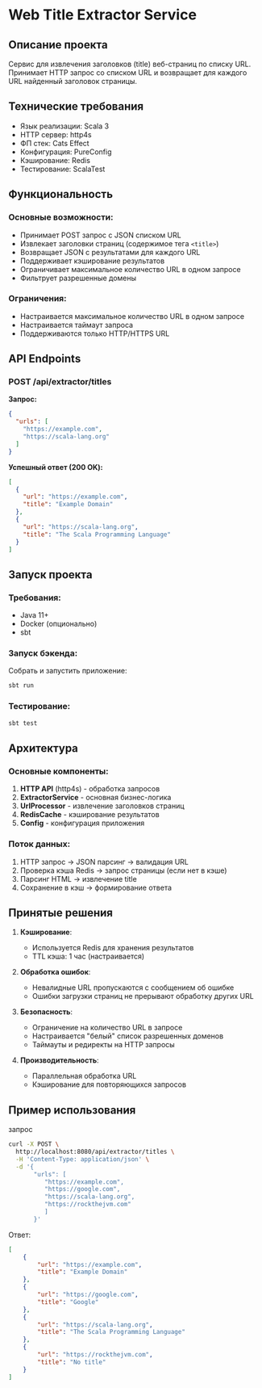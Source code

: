 # Web Title Extractor Service

## Описание проекта

Сервис для извлечения заголовков (title) веб-страниц по списку URL. Принимает HTTP запрос со списком URL и возвращает для каждого URL найденный заголовок страницы.

## Технические требования

- Язык реализации: Scala 3
- HTTP сервер: http4s
- ФП стек: Cats Effect
- Конфигурация: PureConfig
- Кэширование: Redis
- Тестирование: ScalaTest

## Функциональность

### Основные возможности:
- Принимает POST запрос с JSON списком URL
- Извлекает заголовки страниц (содержимое тега `<title>`)
- Возвращает JSON с результатами для каждого URL
- Поддерживает кэширование результатов
- Ограничивает максимальное количество URL в одном запросе
- Фильтрует разрешенные домены

### Ограничения:
- Настраивается максимальное количество URL в одном запросе
- Настраивается таймаут запроса
- Поддерживаются только HTTP/HTTPS URL

## API Endpoints

### POST /api/extractor/titles

**Запрос:**
```json
{
  "urls": [
    "https://example.com",
    "https://scala-lang.org"
  ]
}
```

**Успешный ответ (200 OK):**
```json
[
  {
    "url": "https://example.com",
    "title": "Example Domain"
  },
  {
    "url": "https://scala-lang.org",
    "title": "The Scala Programming Language"
  }
]
```


## Запуск проекта

### Требования:
- Java 11+
- Docker (опционально)
- sbt

### Запуск бэкенда:

Собрать и запустить приложение:
```bash
sbt run
```

### Тестирование:
```bash
sbt test
```

## Архитектура

### Основные компоненты:
1. **HTTP API** (http4s) - обработка запросов
2. **ExtractorService** - основная бизнес-логика
3. **UrlProcessor** - извлечение заголовков страниц
4. **RedisCache** - кэширование результатов
5. **Config** - конфигурация приложения

### Поток данных:
1. HTTP запрос → JSON парсинг → валидация URL
2. Проверка кэша Redis → запрос страницы (если нет в кэше)
3. Парсинг HTML → извлечение title
4. Сохранение в кэш → формирование ответа

## Принятые решения

1. **Кэширование**:
   - Используется Redis для хранения результатов
   - TTL кэша: 1 час (настраивается)

2. **Обработка ошибок**:
   - Невалидные URL пропускаются с сообщением об ошибке
   - Ошибки загрузки страниц не прерывают обработку других URL

3. **Безопасность**:
   - Ограничение на количество URL в запросе
   - Настраивается "белый" список разрешенных доменов
   - Таймауты и редиректы на HTTP запросы

4. **Производительность**:
   - Параллельная обработка URL
   - Кэширование для повторяющихся запросов

## Пример использования
запрос
```bash
curl -X POST \
  http://localhost:8080/api/extractor/titles \
  -H 'Content-Type: application/json' \
  -d '{
       "urls": [
          "https://example.com",
          "https://google.com",
          "https://scala-lang.org",
          "https://rockthejvm.com"
          ]
       }'
```

Ответ:
```json
[
    {
        "url": "https://example.com",
        "title": "Example Domain"
    },
    {
        "url": "https://google.com",
        "title": "Google"
    },
    {
        "url": "https://scala-lang.org",
        "title": "The Scala Programming Language"
    },
    {
        "url": "https://rockthejvm.com",
        "title": "No title"
    }
]
```
